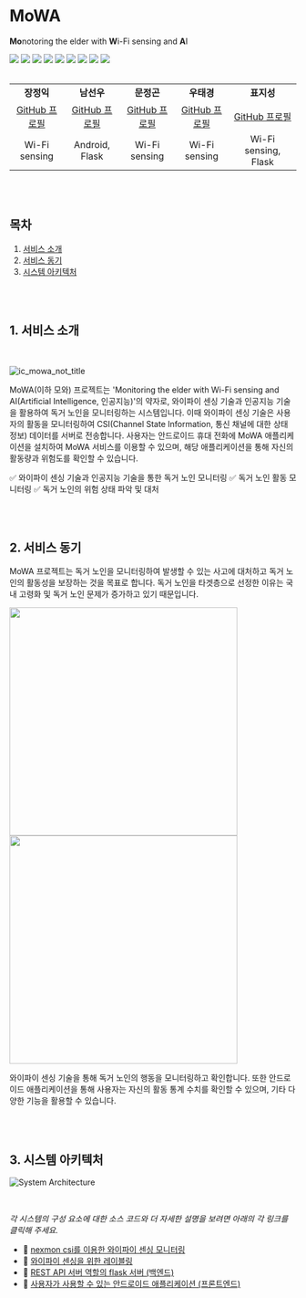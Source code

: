 # MoWA
**Mo**notoring the elder with **W**i-Fi sensing and **A**I

<!-- Skill -->
<div>
    <img src="https://img.shields.io/badge/git-F05032?style=for-the-badge&logo=git&logoColor=white">
    <img src="https://img.shields.io/badge/github-181717?style=for-the-badge&logo=github&logoColor=white">
    <img src="https://img.shields.io/badge/android-3DDC84?style=for-the-badge&logo=android&logoColor=white">
    <img src="https://img.shields.io/badge/androidstudio-3DDC84?style=for-the-badge&logo=androidstudio&logoColor=white">
    <img src="https://img.shields.io/badge/kotlin-7F52FF?style=for-the-badge&logo=kotlin&logoColor=white">
    <img src="https://img.shields.io/badge/gradle-02303A?style=for-the-badge&logo=gradle&logoColor=white">
    <img src="https://img.shields.io/badge/flask-000000?style=for-the-badge&logo=flask&logoColor=white">
    <img src="https://img.shields.io/badge/python-3776AB?style=for-the-badge&logo=python&logoColor=white">
    <img src="https://img.shields.io/badge/mysql-4479A1?style=for-the-badge&logo=mysql&logoColor=white">
</div>

<br/>

<table>
    <tr>
        <td align="center"><b>장정익</b></td>
        <td align="center"><b>남선우</b></td>
        <td align="center"><b>문정곤</b></td>
        <td align="center"><b>우태경</b></td>
        <td align="center"><b>표지성</b></td>
    </tr>
    <tr>
        <td align="center"><a href="https://github.com/cheeseBG">GitHub 프로필</a></td>
        <td align="center"><a href="https://github.com/namseonu">GitHub 프로필</a></td>
        <td align="center"><a href="https://github.com/MoonJungGon">GitHub 프로필</a></td>
        <td align="center"><a href="https://github.com/wootaegyeoung">GitHub 프로필</a></td>
        <td align="center"><a href="https://github.com/pjs990301">GitHub 프로필</a></td>
    </tr>
    <tr>
        <td align="center">
            Wi-Fi sensing
        </td>
        <td align="center">
            Android, Flask
        </td>
        <td align="center">
            Wi-Fi sensing
        </td>
        <td align="center">
            Wi-Fi sensing
        </td>
        <td align="center">
            Wi-Fi sensing, Flask
        </td>
    </tr>
</table>

<br/>
<br/>

## <b>목차</b>
1. [서비스 소개](#1-서비스-소개)
2. [서비스 동기](#2-서비스-동기)
3. [시스템 아키텍처](#3-시스템-아키텍처)

<br/>
<br/>

## <b>1. 서비스 소개</b>

<br/>

![ic_mowa_not_title](https://github.com/GachonMoWA/mowa-app-android/assets/77925666/126ee4c4-8150-47e7-b65a-c0af31b7805b)

MoWA(이하 모와) 프로젝트는 'Monitoring the elder with Wi-Fi sensing and AI(Artificial Intelligence, 인공지능)'의 약자로, 와이파이 센싱 기술과 인공지능 기술을 활용하여 독거 노인을 모니터링하는 시스템입니다.
이때 와이파이 센싱 기술은 사용자의 활동을 모니터링하여 CSI(Channel State Information, 통신 채널에 대한 상태 정보) 데이터를 서버로 전송합니다.
사용자는 안드로이드 휴대 전화에 MoWA 애플리케이션을 설치하여 MoWA 서비스를 이용할 수 있으며, 해당 애플리케이션을 통해 자신의 활동량과 위험도를 확인할 수 있습니다.

✅ 와이파이 센싱 기술과 인공지능 기술을 통한 독거 노인 모니터링
✅ 독거 노인 활동 모니터링
✅ 독거 노인의 위험 상태 파악 및 대처

<br/>
<br/>

## <b>2. 서비스 동기</b>

MoWA 프로젝트는 독거 노인을 모니터링하여 발생할 수 있는 사고에 대처하고 독거 노인의 활동성을 보장하는 것을 목표로 합니다. 독거 노인을 타겟층으로 선정한 이유는 국내 고령화 및 독거 노인 문제가 증가하고 있기 때문입니다.

<img width="400" src="https://github.com/oss-inc/.github/assets/77925666/c27982bc-0326-405c-8feb-91da30fb24b3" />

<br/>

<img width="400" src="https://github.com/oss-inc/.github/assets/77925666/0ea365ec-4d2d-4e31-92fb-bb81e57f25d3" />

<br/>

와이파이 센싱 기술을 통해 독거 노인의 행동을 모니터링하고 확인합니다. 또한 안드로이드 애플리케이션을 통해 사용자는 자신의 활동 통계 수치를 확인할 수 있으며, 기타 다양한 기능을 활용할 수 있습니다.

<br/>
<br/>

## <b>3. 시스템 아키텍처</b>

![System Architecture](https://github.com/oss-inc/.github/assets/77925666/9e244278-2f3d-4997-8857-7c49c6677eef)

<br/>

<i>각 시스템의 구성 요소에 대한 소스 코드와 더 자세한 설명을 보려면 아래의 각 링크를 클릭해 주세요.</i>

- 🔗 <a href="https://github.com/oss-inc/mowa-wifi-sensing">nexmon csi를 이용한 와이파이 센싱 모니터링</a>
- 🔗 <a href="https://github.com/oss-inc/mowa-wifi-sensing-labelling">와이파이 센싱을 위한 레이블링</a>
- 🔗 <a href="https://github.com/oss-inc/mowa-backend-flask">REST API 서버 역할의 flask 서버 (백엔드)</a>
- 🔗 <a href="https://github.com/oss-inc/mowa-frontend-android">사용자가 사용할 수 있는 안드로이드 애플리케이션 (프론트엔드)</a>

<br/>
<br/>
